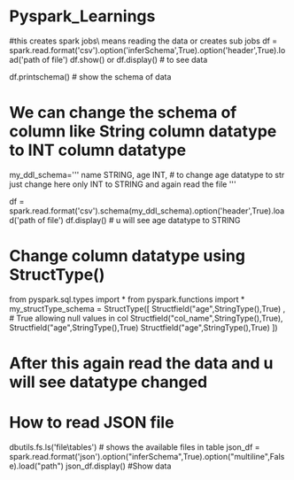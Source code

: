 # Pyspark_Learnings

#this creates spark jobs\ means reading the data or creates sub jobs
df = spark.read.format('csv').option('inferSchema',True).option('header',True).load('path of file')
df.show() or df.display() # to see data

df.printschema() # show the schema of data
# We can change the schema of column like String column datatype to INT column datatype
my_ddl_schema='''
name STRING,
age INT,   # to change age datatype to str just change here only INT to STRING and again read the file
'''

df = spark.read.format('csv').schema(my_ddl_schema).option('header',True).load('path of file')
df.display() # u will see age datatype to STRING

# Change column datatype using StructType()
from pyspark.sql.types import *
from pyspark.functions import *
my_structType_schema = StructType([
Structfield("age",StringType(),True) , # True allowing null values in col
Structfield("col_name",StringType(),True),
Structfield("age",StringType(),True)
Structfield("age",StringType(),True)
])
 # After this again read the data and u will see datatype changed

# How to read JSON file
dbutils.fs.ls('file\tables\') # shows the available files in table
json_df = spark.read.format('json').option("inferSchema",True).option("multiline",False).load("path")
json_df.display() #Show data

